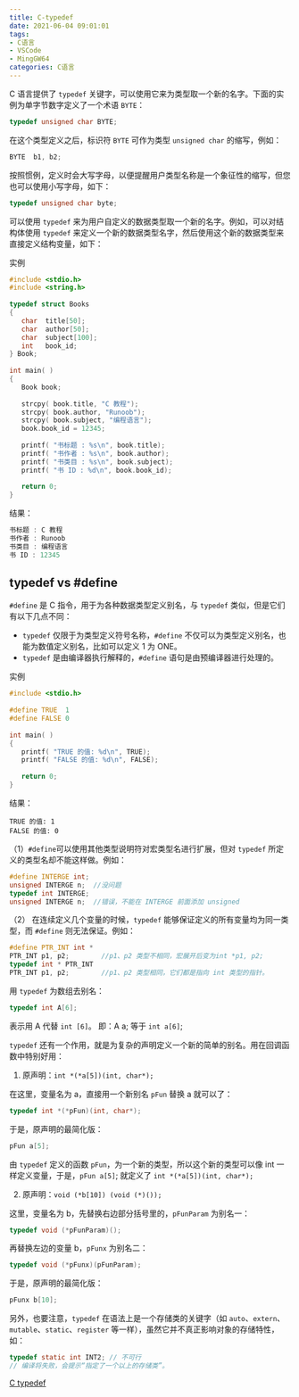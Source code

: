 ```yaml
---
title: C-typedef
date: 2021-06-04 09:01:01
tags:
- C语言
- VSCode
- MingGW64
categories: C语言
---
```


C 语言提供了 `typedef` 关键字，可以使用它来为类型取一个新的名字。下面的实例为单字节数字定义了一个术语 `BYTE`：

```c
typedef unsigned char BYTE;
```

在这个类型定义之后，标识符 `BYTE` 可作为类型 `unsigned char` 的缩写，例如：

```c
BYTE  b1, b2;
```

按照惯例，定义时会大写字母，以便提醒用户类型名称是一个象征性的缩写，但您也可以使用小写字母，如下：

```c
typedef unsigned char byte;
```

<!--more-->
可以使用 `typedef` 来为用户自定义的数据类型取一个新的名字。例如，可以对结构体使用 `typedef` 来定义一个新的数据类型名字，然后使用这个新的数据类型来直接定义结构变量，如下：

实例

```c
#include <stdio.h>
#include <string.h>
 
typedef struct Books
{
   char  title[50];
   char  author[50];
   char  subject[100];
   int   book_id;
} Book;
 
int main( )
{
   Book book;
 
   strcpy( book.title, "C 教程");
   strcpy( book.author, "Runoob"); 
   strcpy( book.subject, "编程语言");
   book.book_id = 12345;
 
   printf( "书标题 : %s\n", book.title);
   printf( "书作者 : %s\n", book.author);
   printf( "书类目 : %s\n", book.subject);
   printf( "书 ID : %d\n", book.book_id);
 
   return 0;
}
```

结果：

```c
书标题 : C 教程
书作者 : Runoob
书类目 : 编程语言
书 ID : 12345
```

## typedef vs #define

`#define` 是 C 指令，用于为各种数据类型定义别名，与 `typedef` 类似，但是它们有以下几点不同：

* `typedef` 仅限于为类型定义符号名称，`#define` 不仅可以为类型定义别名，也能为数值定义别名，比如可以定义 1 为 ONE。
* `typedef` 是由编译器执行解释的，`#define` 语句是由预编译器进行处理的。

实例

```c
#include <stdio.h>
 
#define TRUE  1
#define FALSE 0
 
int main( )
{
   printf( "TRUE 的值: %d\n", TRUE);
   printf( "FALSE 的值: %d\n", FALSE);
 
   return 0;
}
```

结果：

```
TRUE 的值: 1
FALSE 的值: 0
```

（1）`#define`可以使用其他类型说明符对宏类型名进行扩展，但对 `typedef` 所定义的类型名却不能这样做。例如：

```c
#define INTERGE int;
unsigned INTERGE n;  //没问题
typedef int INTERGE;
unsigned INTERGE n;  //错误，不能在 INTERGE 前面添加 unsigned
```

（2） 在连续定义几个变量的时候，`typedef` 能够保证定义的所有变量均为同一类型，而 `#define` 则无法保证。例如：

```c
#define PTR_INT int *
PTR_INT p1, p2;        //p1、p2 类型不相同，宏展开后变为int *p1, p2;
typedef int * PTR_INT
PTR_INT p1, p2;        //p1、p2 类型相同，它们都是指向 int 类型的指针。
```

用 `typedef` 为数组去别名：

```c
typedef int A[6];
```

表示用 A 代替 `int [6]`。
即：A a; 等于 `int a[6]`;

`typedef` 还有一个作用，就是为复杂的声明定义一个新的简单的别名。用在回调函数中特别好用：

1. 原声明：`int *(*a[5])(int, char*);`

在这里，变量名为 a，直接用一个新别名 `pFun` 替换 a 就可以了：

```c
typedef int *(*pFun)(int, char*);
```

于是，原声明的最简化版：

```c
pFun a[5];
```

由 `typedef` 定义的函数 `pFun`，为一个新的类型，所以这个新的类型可以像 int 一样定义变量，于是，`pFun a[5]`; 就定义了 `int *(*a[5])(int, char*);`

2. 原声明：`void (*b[10]) (void (*)());`

这里，变量名为 b，先替换右边部分括号里的，`pFunParam` 为别名一：

```c
typedef void (*pFunParam)();
```

再替换左边的变量 b，`pFunx` 为别名二：

```c
typedef void (*pFunx)(pFunParam);
```

于是，原声明的最简化版：

```c
pFunx b[10];
```

另外，也要注意，`typedef` 在语法上是一个存储类的关键字（如 `auto`、`extern`、`mutable`、`static`、`register` 等一样），虽然它并不真正影响对象的存储特性，如：

```c
typedef static int INT2; // 不可行
// 编译将失败，会提示“指定了一个以上的存储类”。
```

[C typedef](https://www.runoob.com/cprogramming/c-typedef.html)